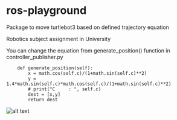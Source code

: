 # ros-playground

Package to move turtlebot3 based on defined trajectory equation

Robotics subject assignment in University

You can change the equation from generate_position() function in controller_publisher.py

```
    def generate_position(self):
        x = math.cos(self.c)/(1+math.sin(self.c)**2)
        y = 1.4*math.sin(self.c)*math.cos(self.c)/(1+math.sin(self.c)**2)
        # print("C     : ", self.c)
        dest = [x,y]
        return dest
```


![alt text](https://github.com/petrusceles/ros-playground/blob/master/assets/robot_running.gif)
